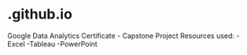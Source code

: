 # .github.io
Google Data Analytics Certificate - Capstone Project
Resources used:
  -Excel
  -Tableau
  -PowerPoint
